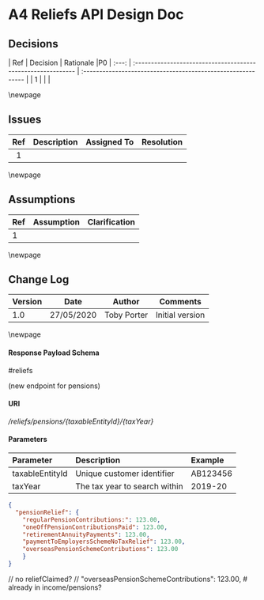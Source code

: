 # A4 Reliefs API Design Doc

## Decisions

| Ref  | Decision                                                     | Rationale                                                    |P0
| :---: | :----------------------------------------------------------- | :----------------------------------------------------------- |
|  1   |    |   |

\newpage 

## Issues

| Ref  | Description                                                  | Assigned To                             | Resolution                                                   |
| :---: | :----------------------------------------------------------- | :-------------------------------------- | :----------------------------------------------------------- |
|  1   |  |                          |                                                              |

\newpage

## Assumptions

| Ref  | Assumption                                                   | Clarification |
| ---- | ------------------------------------------------------------ | ------------- |
| 1    |  |               |

\newpage

 
## Change Log

| Version | Date | Author | Comments                                         |
| ------- | ---------- | --- | ------------------------------------------------ |
| 1.0     | 27/05/2020 | Toby Porter |Initial version  |

  

\newpage



#### Response Payload Schema


#reliefs 

(new endpoint for pensions)

#### URI

_/reliefs/pensions/{taxableEntityId}/{taxYear}_

#### Parameters

| Parameter       | Description                      | Example |
|:----------------|:---------------------------------|:--------|
| taxableEntityId | Unique customer identifier       | AB123456|
| taxYear         | The tax year to search within    | 2019-20 |


```json
{
  "pensionRelief": {
    "regularPensionContributions:": 123.00,
    "oneOffPensionContributionsPaid": 123.00,
    "retirementAnnuityPayments": 123.00,
    "paymentToEmployersSchemeNoTaxRelief": 123.00,
    "overseasPensionSchemeContributions": 123.00
    }
}
```
// no reliefClaimed?
//     "overseasPensionSchemeContributions": 123.00,  # already in income/pensions?  
